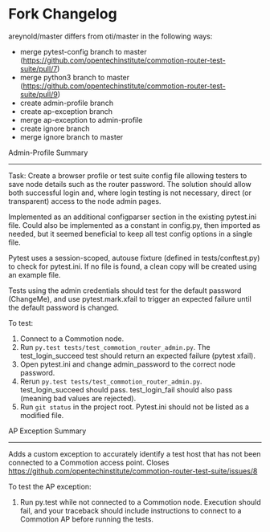 Fork Changelog
==============

areynold/master differs from oti/master in the following ways:
+ merge pytest-config branch to master (https://github.com/opentechinstitute/commotion-router-test-suite/pull/7)
+ merge python3 branch to master (https://github.com/opentechinstitute/commotion-router-test-suite/pull/9)
+ create admin-profile branch
+ create ap-exception branch
+ merge ap-exception to admin-profile
+ create ignore branch
+ merge ignore branch to master

Admin-Profile Summary
_____________________

Task: Create a browser profile or test suite config file allowing
testers to save node details such as the router password.
The solution should allow both successful login and, where
login testing is not necessary, direct (or transparent) access 
to the node admin pages.

Implemented as an additional configparser section in the existing
pytest.ini file. Could also be implemented as a constant in config.py,
then imported as needed, but it seemed beneficial to keep all test
config options in a single file.

Pytest uses a session-scoped, autouse fixture (defined in tests/conftest.py)
to check for pytest.ini. If no file is found, a clean copy will be created
using an example file.

Tests using the admin credentials should test for the default password
(ChangeMe), and use pytest.mark.xfail to trigger an expected failure
until the default password is changed.

To test:
1. Connect to a Commotion node.
2. Run `py.test tests/test_commotion_router_admin.py`. 
The test_login_succeed test should return an expected failure (pytest xfail).
3. Open pytest.ini and change admin_password to the correct node password.
4. Rerun `py.test tests/test_commotion_router_admin.py`. test_login_succeed
should pass. test_login_fail should also pass (meaning bad values are
rejected).
5. Run `git status` in the project root. Pytest.ini should not be listed
 as a modified file.


AP Exception Summary
____________________

Adds a custom exception to accurately identify a test host that
has not been connected to a Commotion access point. Closes 
https://github.com/opentechinstitute/commotion-router-test-suite/issues/8

To test the AP exception:
1. Run py.test while not connected to a Commotion node. Execution should fail,
and your traceback should include instructions to connect to a Commotion AP
before running the tests.
